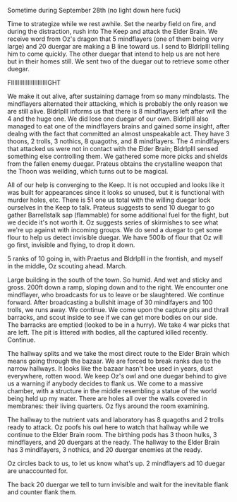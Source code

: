 Sometime during September 28th (no light down here fuck)

Time to strategize while we rest awhile. Set the nearby field on fire, and during the distraction, rush into The Keep and attack the Elder Brain. We receive word from Oz's dragon that 5 mindflayers (one of them being very large) and 20 duergar are making a B line toward us. I send to Bldrlplll telling him to come quickly. The other duegar that intend to help us are not here but in their homes still. We sent two of the duegar out to retrieve some other duegar.

FIIIIIIIIIIIIIIIIIIIIIIGHT

We make it out alive, after sustaining damage from so many mindblasts. The mindflayers alternated their attacking, which is probably the only reason we are still alive. Bldrlplll informs us that there is 8 mindflayers left after will the 4 and the huge one. We did lose one duegar of our own. Bldrlplll also managed to eat one of the mindflayers brains and gained some insight, after dealng with the fact that committed an almost unspeakable act. They have 3 thoons, 2 trolls, 3 nothics, 8 quagoths, and 8 mindflayers. The 4 mindlfayers that attacked us were not in contact with the Elder Brain; Bldrlplll sensed something else controlling them. We gathered some more picks and shields from the fallen enemy duegar. Prateus obtains the crystalline weapon that the Thoon was weilding, which turns out to be magical. 

All of our help is converging to the Keep. It is not occupied and looks like it was built for appearances since it looks so unused, but it is functional with murder holes, etc. There is 51 one us total with the willing duegar lock ourselves in the Keep to talk. Prateus suggests to send 10 duegar to go gather Barrellstalk sap (flammable) for some additional fuel for the fight, but we decide it's not worth it. Oz suggests series of skirmishes to see what we're up against with incoming groups. We do send a duegar to get some flour to help us detect invisible duegar. We have 500lb of flour that Oz will go first, invisible and flying, to drop it down. 

5 ranks of 10 going in, with Praetus and Bldrlplll in the frontish, and myself in the middle, Oz scouting ahead. March.

Large building in the south of the town. So humid. And wet and sticky and gross. 200ft down a ramp, sloping down and to the right. We encounter one mindflayer, who broadcasts for us to leave or be slaughtered. We continue forward.  After broadcasting a bullshit image of 30 mindlfayers and 100 trolls, we runs away. We continue. We come upon the capture pits and thrall barracks, and scout inside to see if we can get more bodies on our side. The barracks are emptied (looked to be in a hurry). We take 4 war picks that are left. The pit is littered with bodies, all the captured killed recently. Continue.

The hallway splits and we take the most direct route to the Elder Brain which means going through the bazaar. We are forced to break ranks due to the narrow hallways. It looks like the bazaar hasn't bee used in years, dust everywhere, rotten wood. We keep Oz's owl and one duegar behind to give us a warning if anybody decides to flank us. We come to a massive chamber, with a structure in the middle resembling a statue of the world being held up my water. There are holes all over the walls covered in membranes: their living quarters. Oz flys around the room examining. 

The hallway to the nutrient vats and laboratory has 8 quagoths and 2 trolls ready to attack. Oz poofs his owl here to watch that hallway while we continue to the Elder Brain room. 
The birthing pods has 3 thoon hulks, 3 mindflayers, and 20 duergars at the ready. 
The hallway to the Elder Brain has 3 mindlfayers, 3 nothics, and 20 duergar enemies at the ready. 

Oz circles back to us, to let us know what's up. 2 mindflayers ad 10 duegar are unaccounted for.

The back 20 duergar we tell to turn invisible and wait for the inevitable flank and counter flank them.